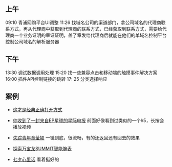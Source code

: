 ## 上午
09:10 青浦网购平台UI调整
11:26 找域名公司的渠道部门，拿公司域名的代理商联系方式，再从代理商中获取到代理商的联系方式，已经获取到联系方式，需要给代理商一个业务证明的章证证明，盖了章发给代理商后就能在他们的单域名控制平台控制公司域名的解析服务器
## 下午
13:30 调试数据调用处理
15:20 找一些兼容点击和移动端的触摸事件解决方案
16:00 插件API控制链接的跳转
17: 25 分类选择响应
## 案例
* [这才是经典正确打开方式](http://yslp.qq.com/tslm.htm?from=singlemessage&isappinstalled=0)

* [你收到了一封来自EP星球的星际电报](https://open.weixin.qq.com/connect/oauth2/authorize?appid=wx70dec6d60b2cec8f&redirect_uri=http%3a%2f%2fo2o.elegant-prosper.com%2fCommonInterface%2fCommonInterface%2fIndex%3fsid%3dcfe404ea-fe5b-4a85-87f0-b2701929462c%26from%3dhttp%253A%252F%252Feph5.i-creative.cn%252Fplanet%252Findex.php%253Fis_chaxun%253D0%2526is_reg%253D0&response_type=code&scope=snsapi_base&state=matrix#wechat_redirect)
 前面好像看到过类似的一个h5，长按会播放视频

* [失踪青年章莹颖](http://news.163.com/special/fdh5_zhangyy/?spssid=8475d7e6347fdda8dbeed3f54850f0b8&spsw=1)
一镜到底，很流畅，有的还返回还有回去的效果

* [探索万宝龙SUMMIT智能腕表](http://summit.montblanc.cn/)

* [七夕心里话](http://vivoh5.shujiaqun.com/index.html)
看着挺好的
